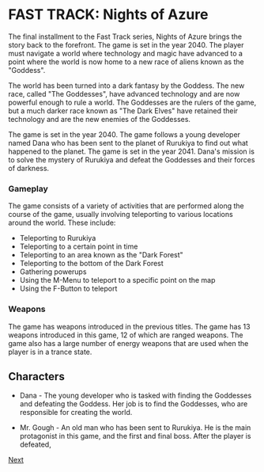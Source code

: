 # FAST TRACK: Nights of Azure

The final installment to the Fast Track series, Nights of Azure brings the story back to the forefront. The game is set in the year 2040. The player must navigate a world where technology and magic have advanced to a point where the world is now home to a new race of aliens known as the "Goddess".

The world has been turned into a dark fantasy by the Goddess. The new race, called "The Goddesses", have advanced technology and are now powerful enough to rule a world. The Goddesses are the rulers of the game, but a much darker race known as "The Dark Elves" have retained their technology and are the new enemies of the Goddesses.

The game is set in the year 2040. The game follows a young developer named Dana who has been sent to the planet of Rurukiya to find out what happened to the planet. The game is set in the year 2041. Dana's mission is to solve the mystery of Rurukiya and defeat the Goddesses and their forces of darkness.

### Gameplay

The game consists of a variety of activities that are performed along the course of the game, usually involving teleporting to various locations around the world. These include:

*   Teleporting to Rurukiya
*   Teleporting to a certain point in time
*   Teleporting to an area known as the "Dark Forest"
*   Teleporting to the bottom of the Dark Forest
*   Gathering powerups
*   Using the M-Menu to teleport to a specific point on the map
*   Using the F-Button to teleport

### Weapons

The game has weapons introduced in the previous titles. The game has 13 weapons introduced in this game, 12 of which are ranged weapons. The game also has a large number of energy weapons that are used when the player is in a trance state.

## Characters

*   Dana - The young developer who is tasked with finding the Goddesses and defeating the Goddess. Her job is to find the Goddesses, who are responsible for creating the world.

*   Mr. Gough - An old man who has been sent to Rurukiya. He is the main protagonist in this game, and the first and final boss. After the player is defeated,

[Next](425.md)